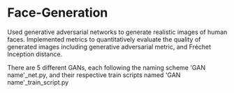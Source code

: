 # Face-Generation
Used generative adversarial networks to generate realistic images of human faces.  Implemented metrics to quantitatively evaluate the quality of generated images including generative adversarial metric, and Fréchet Inception distance.  

There are 5 different GANs, each following the naming scheme 'GAN name'_net.py, and their respective train scripts named 'GAN name'_train_script.py
